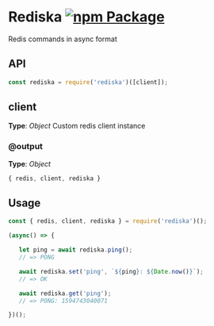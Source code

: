 # Rediska [![npm Package](https://img.shields.io/npm/v/rediska.svg)](https://www.npmjs.org/package/rediska)
Redis commands in async format



## API

```javascript
const rediska = require('rediska')([client]);
```


## client
**Type**: _Object_ 
Custom redis client instance



### @output
**Type**: _Object_  
```javascript
{ redis, client, rediska }
```


## Usage   
```javascript
const { redis, client, rediska } = require('rediska')();

(async() => {

   let ping = await rediska.ping();
   // => PONG

   await rediska.set('ping', `${ping}: ${Date.now()}`);
   // => OK

   await rediska.get('ping');
   // => PONG: 1594743040071

})();
```
